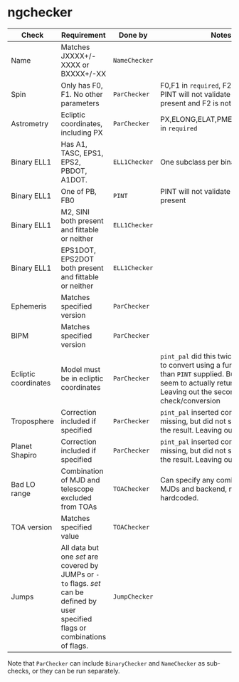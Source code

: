 # ngchecker

| Check | Requirement | Done by | Notes |
| ----- | ----------- | ------- | ----- | 
| Name  | Matches JXXXX+/-XXXX or BXXXX+/-XX | `NameChecker` | |
| Spin  | Only has F0, F1.  No other parameters | `ParChecker` | F0,F1 in `required`, F2 in `excluded`.  PINT will not validate if e.g., F3 is present and F2 is not |
| Astrometry | Ecliptic coordinates, including PX | `ParChecker` | PX,ELONG,ELAT,PMELONG,PMELAT in `required` |
| Binary ELL1 | Has A1, TASC, EPS1, EPS2, PBDOT, A1DOT.  | `ELL1Checker` | One subclass per binary type | 
| Binary ELL1 | One of PB, FB0 | `PINT` | PINT will not validate if both are present | 
| Binary ELL1 | M2, SINI both present and fittable or neither | `ELL1Checker` | |
| Binary ELL1 | EPS1DOT, EPS2DOT both present and fittable or neither | `ELL1Checker` | |
| Ephemeris | Matches specified version | `ParChecker` | |
| BIPM | Matches specified version | `ParChecker` | |
| Ecliptic coordinates | Model must be in ecliptic coordinates | `ParChecker` | `pint_pal` did this twice.  It also tried to convert using a function other than `PINT` supplied.  But it didn't seem to actually return the result.  Leaving out the second check/conversion |
| Troposphere | Correction included if specified | `ParChecker` | `pint_pal` inserted component if missing, but did not seem to return the result.  Leaving out the insertion |
| Planet Shapiro | Correction included if specified | `ParChecker` | `pint_pal` inserted component if missing, but did not seem to return the result.  Leaving out the insertion |
| Bad LO range | Combination of MJD and telescope excluded from TOAs | `TOAChecker` | Can specify any combination of MJDs and backend, not just one hardcoded. | 
| TOA version | Matches specified value | `TOAChecker` | |
| Jumps | All data but one *set* are covered by JUMPs or `-to` flags.  *set* can be defined by user specified flags or combinations of flags. | `JumpChecker` | |

Note that `ParChecker` can include `BinaryChecker` and `NameChecker` as sub-checks, or they can be run separately.

